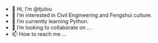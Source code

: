 - 👋 Hi, I’m @tjulou
- 👀 I’m interested in Civil Engineering and Fengshui culture.
- 🌱 I’m currently learning Python.
- 💞️ I’m looking to collaborate on ...
- 📫 How to reach me ...

<!---
tjulou/tjulou is a ✨ special ✨ repository because its `README.md` (this file) appears on your GitHub profile.
You can click the Preview link to take a look at your changes.
--->
